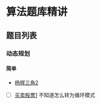 # 算法题库精讲

## 题目列表

### 动态规划
#### 简单
* [杨辉三角2](./119.pascals-triangle-ii/README.md)
* [ ] [买卖股票1](./121.best-time-to-buy-and-sell-stock/README.md) 不知道怎么转为循环模式